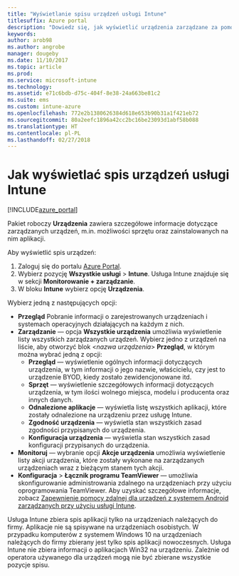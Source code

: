 ```yaml
---
title: "Wyświetlanie spisu urządzeń usługi Intune"
titlesuffix: Azure portal
description: "Dowiedz się, jak wyświetlić urządzenia zarządzane za pomocą usługi Intune oraz uzyskaj informacje dotyczące sprzętu i zainstalowanych aplikacji."
keywords: 
author: arob98
ms.author: angrobe
manager: dougeby
ms.date: 11/10/2017
ms.topic: article
ms.prod: 
ms.service: microsoft-intune
ms.technology: 
ms.assetid: e71c6bdb-d75c-404f-8e38-24a663be81c2
ms.suite: ems
ms.custom: intune-azure
ms.openlocfilehash: 772e2b1380626384d618e653b90b31a1f421eb72
ms.sourcegitcommit: 80a2eefc1896a42cc2bc16be23093d1abf58b088
ms.translationtype: HT
ms.contentlocale: pl-PL
ms.lasthandoff: 02/27/2018
---
```

# <a name="how-to-view-intune-device-inventory"></a>Jak wyświetlać spis urządzeń usługi Intune


[!INCLUDE[azure_portal](./includes/azure_portal.md)]

Pakiet roboczy **Urządzenia** zawiera szczegółowe informacje dotyczące zarządzanych urządzeń, m.in. możliwości sprzętu oraz zainstalowanych na nim aplikacji. 

Aby wyświetlić spis urządzeń:

1. Zaloguj się do portalu [Azure Portal](https://portal.azure.com).
2. Wybierz pozycję **Wszystkie usługi** > **Intune**. Usługa Intune znajduje się w sekcji **Monitorowanie + zarządzanie**.
3. W bloku **Intune** wybierz opcję **Urządzenia**.

Wybierz jedną z następujących opcji:

- **Przegląd** Pobranie informacji o zarejestrowanych urządzeniach i systemach operacyjnych działających na każdym z nich.
- **Zarządzanie** — opcja **Wszystkie urządzenia** umożliwia wyświetlenie listy wszystkich zarządzanych urządzeń.
    Wybierz jedno z urządzeń na liście, aby otworzyć blok <*nazwa urządzenia*> **Przegląd**, w którym można wybrać jedną z opcji:
    - **Przegląd** — wyświetlenie ogólnych informacji dotyczących urządzenia, w tym informacji o jego nazwie, właścicielu, czy jest to urządzenie BYOD, kiedy zostało zewidencjonowane itd.
    - **Sprzęt** — wyświetlenie szczegółowych informacji dotyczących urządzenia, w tym ilości wolnego miejsca, modelu i producenta oraz innych danych.
    - **Odnalezione aplikacje** — wyświetla listę wszystkich aplikacji, które zostały odnalezione na urządzeniu przez usługę Intune.
    - **Zgodność urządzenia** — wyświetla stan wszystkich zasad zgodności przypisanych do urządzenia.
    - **Konfiguracja urządzenia** — wyświetla stan wszystkich zasad konfiguracji przypisanych do urządzenia.
- **Monitoruj** — wybranie opcji **Akcje urządzenia** umożliwia wyświetlenie listy akcji urządzenia, które zostały wykonane na zarządzanych urządzeniach wraz z bieżącym stanem tych akcji.
- **Konfiguracja** > **Łącznik programu TeamViewer** — umożliwia skonfigurowanie administrowania zdalnego na urządzeniach przy użyciu oprogramowania TeamViewer. Aby uzyskać szczegółowe informacje, zobacz [Zapewnienie pomocy zdalnej dla urządzeń z systemem Android zarządzanych przy użyciu usługi Intune](/intune/device-profile-android-teamviewer).

Usługa Intune zbiera spis aplikacji tylko na urządzeniach należących do firmy. Aplikacje nie są spisywane na urządzeniach osobistych. W przypadku komputerów z systemem Windows 10 na urządzeniach należących do firmy zbierany jest tylko spis aplikacji nowoczesnych. Usługa Intune nie zbiera informacji o aplikacjach Win32 na urządzeniu. Zależnie od operatora używanego dla urządzeń mogą nie być zbierane wszystkie pozycje spisu.
